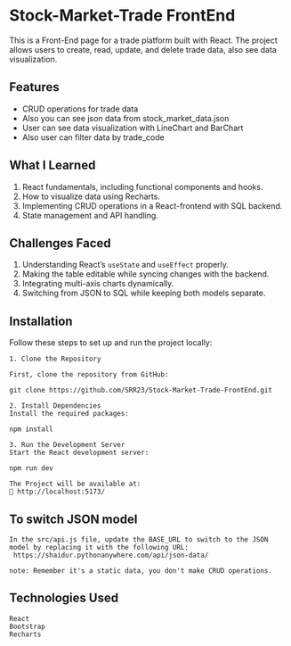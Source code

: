 
# Stock-Market-Trade FrontEnd

This is a Front-End page for a trade platform built with React. The project allows users to create, read, update, and delete trade data, also see data visualization.


## Features

- CRUD operations for trade data
- Also you can see json data from stock_market_data.json
- User can see data visualization with LineChart and BarChart
- Also user can filter data by trade_code

## What I Learned

1. React fundamentals, including functional components and hooks.
2. How to visualize data using Recharts.
3. Implementing CRUD operations in a React-frontend with SQL backend.
4. State management and API handling.

## Challenges Faced

1. Understanding React’s `useState` and `useEffect` properly.
2. Making the table editable while syncing changes with the backend.
3. Integrating multi-axis charts dynamically.
4. Switching from JSON to SQL while keeping both models separate.

## Installation

Follow these steps to set up and run the project locally:


    1. Clone the Repository

    First, clone the repository from GitHub:

    git clone https://github.com/SRR23/Stock-Market-Trade-FrontEnd.git

    2. Install Dependencies
    Install the required packages:

    npm install

    3. Run the Development Server
    Start the React development server:

    npm run dev

    The Project will be available at:
    📌 http://localhost:5173/
    
## To switch JSON model

    In the src/api.js file, update the BASE_URL to switch to the JSON model by replacing it with the following URL:
     https://shaidur.pythonanywhere.com/api/json-data/

    note: Remember it's a static data, you don't make CRUD operations.

## Technologies Used

    React
    Bootstrap
    Recharts
